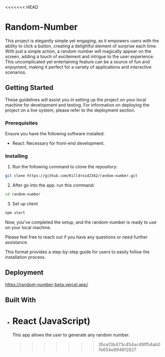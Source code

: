 <<<<<<< HEAD

# Random-Number

This project is elegantly simple yet engaging, as it empowers users with the ability to click a button, creating a delightful element of surprise each time. With just a simple action, a random number will magically appear on the screen, adding a touch of excitement and intrigue to the user experience. This uncomplicated yet entertaining feature can be a source of fun and enjoyment, making it perfect for a variety of applications and interactive scenarios.

## Getting Started

These guidelines will assist you in setting up the project on your local machine for development and testing. For information on deploying the project on a live system, please refer to the deployment section.

### Prerequisites

Ensure you have the following software installed:

- React: Necessary for front-end development.

### Installing

1. Run the following command to clone the repository:

```bash
git clone https://github.com/Killdroid2342/random-number.git
```

2. After go into the app. run this command:

```bash
cd random-number

```

3. Set up client

```bash
npm start
```

Now, you've completed the setup, and the random-number is ready to use on your local machine.

Please feel free to reach out if you have any questions or need further assistance.

This format provides a step-by-step guide for users to easily follow the installation process.

## Deployment

https://random-number-beta.vercel.app/

## Built With

- # React (JavaScript)
  This app allows the user to generate any random number.
  > > > > > > > 35ce13b473c454ac49ff54ab07e654e8946f2827
